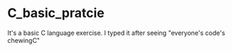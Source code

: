 # C_basic_pratcie
It's a basic C language exercise. I typed it after seeing "everyone's code's chewingC"
